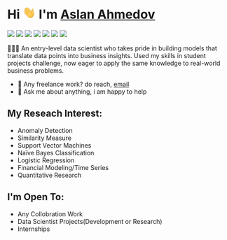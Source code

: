 # Hi <img src="https://raw.githubusercontent.com/ABSphreak/ABSphreak/master/gifs/Hi.gif" width="30px"> I'm [Aslan Ahmedov](https://aslanahmedov.com)

<p align = "center">

[<img src="https://img.shields.io/badge/kaggle-%2312100E.svg?&style=for-the-badge&logo=kaggle&logoColor=white&color=black" />](https://www.kaggle.com/aslanahmedov)
[<img src="https://img.shields.io/badge/tableau-%2312100E.svg?&style=for-the-badge&logo=tableau&logoColor=white&color=black" />](https://public.tableau.com/app/profile/aslan.ahmedov#!/)
[<img src ="https://img.shields.io/badge/website-%23.svg?&style=for-the-badge&logo=www&logoColor=white%22&color=black">](https://asikpalysik.github.io)
[<img src="https://img.shields.io/badge/twitter-%231DA1F2.svg?&style=for-the-badge&logo=twitter&logoColor=white&color=black" />](https://twitter.com/Mr_Asik) 
[<img src="https://img.shields.io/badge/linkedin-%2312100E.svg?&style=for-the-badge&logo=linkedin&logoColor=white&color=black" />](https://www.linkedin.com/in/asikpalysik/)
[<img src="https://img.shields.io/badge/facebook-%2312100E.svg?&style=for-the-badge&logo=facebook&logoColor=white&color=black" />](https://www.facebook.com/Asikpalysik/)
[<img src="https://img.shields.io/badge/instagram-%2312100E.svg?&style=for-the-badge&logo=instagram&logoColor=white&color=black" />](https://www.instagram.com/asikpalysik/)

</p>

<!-- 
----
[<img src="https://github-profile-trophy.vercel.app/?username=durgeshsamariya&row=2&column=3" />](https://github.com/ryo-ma/github-profile-trophy)
[<img src="https://github-readme-stats.vercel.app/api?username=durgeshsamariya&theme=algolia&count_private=true&include_all_commits=true&show_icons=true" />](https://github.com/anuraghazra/github-readme-stats)
[![GitHub Streak](https://github-readme-streak-stats.herokuapp.com/?user=durgeshsamariya&theme=dark)](https://github.com/DenverCoder1/github-readme-streak-stats)
[![Durgesh's Top Langs](https://github-readme-stats.vercel.app/api/top-langs/?username=themlphdstudent&theme=algolia&hide=Jupyter&layout=compact&show_icons=true)](https://github.com/anuraghazra/github-readme-stats)
 -->
👨🏻‍💻 An entry-level data scientist who takes pride in building models that translate data points into business insights. Used my skills in student projects challenge, now eager to apply the same knowledge to real-world business problems.

- 💼 Any freelance work? do reach, [email](aslanahmedov@yahoo.com)
- 💬 Ask me about anything, i am happy to help

## My Reseach Interest:
- Anomaly Detection
- Similarity Measure
- Support Vector Machines
- Naïve Bayes Classification
- Logistic Regression
- Financial Modeling/Time Series
- Quantitative Research

## I'm Open To:

- Any Collobration Work
- Data Scientist Projects(Development or Research)
- Internships 
